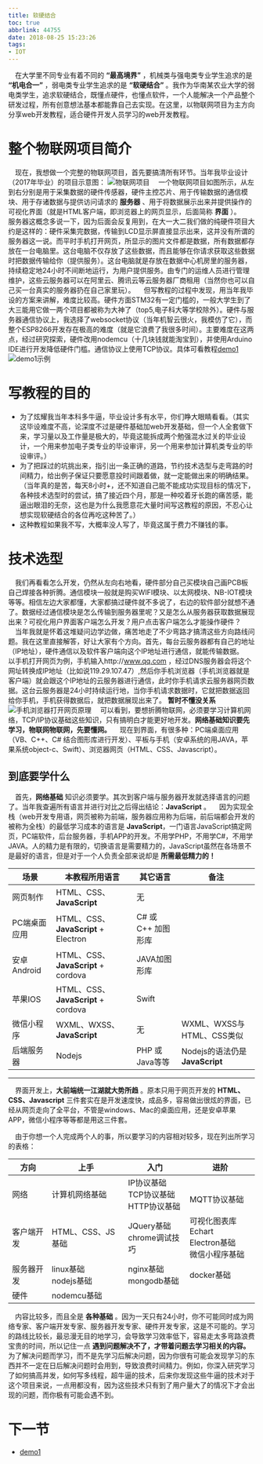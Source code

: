 ```yaml
---
title: 软硬结合
toc: true
abbrlink: 44755
date: 2018-08-25 15:23:26
tags: 
- IOT
---
```


&emsp;在大学里不同专业有着不同的 __“最高境界”__ ，机械类与强电类专业学生追求的是 __“机电合一”__ ，弱电类专业学生追求的是 __“软硬结合”__ 。我作为华南某农业大学的弱电类学生，追求软硬结合，既懂点硬件，也懂点软件，一个人能解决一个产品整个研发过程，所有创意想法基本都能靠自己去实现。在这里，以物联网项目为主方向分享web开发教程，适合硬件开发人员学习的web开发教程。

# 整个物联网项目简介
&emsp;现在，我想做一个完整的物联网项目，首先要搞清所有环节。当年我毕业设计（2017年毕业）的项目示意图：
![物联网项目](http://ww1.sinaimg.cn/large/e7533e94gy1fum0jfrmfaj21ha0b142h.jpg)
&emsp;一个物联网项目如图所示，从左到右分别是用于采集数据的硬件传感器，硬件主控芯片、用于传输数据的通信模块、用于存诸数据与提供访问请求的 __服务器__ 、用于将数据展示出来并提供操作的可视化界面（就是HTML客户端，即浏览器上的网页显示，后面简称 __界面__ ）。
&emsp;服务器这概念多说一下，因为后面会反复用到，在大一大二我们做的纯硬件项目大约是这样的：硬件采集完数据，传输到LCD显示屏直接显示出来，这并没有所谓的服务器这一说。而平时手机打开网页，所显示的图片文件都是数据，所有数据都存放在一台电脑里。这台电脑不仅存放了这些数据，而且能够在你请求获取这些数据时把数据传输给你（提供服务）。这台电脑就是存放在数据中心机房里的服务器，持续稳定地24小时不间断地运行，为用户提供服务。由专门的运维人员进行管理维护，这些云服务器可以在阿里云、腾讯云等云服务器厂商租用（当然你也可以自己买一台真实的服务器扔在自己家里玩）。
&emsp;但写教程的过程中发现，用当年我毕设的方案来讲解，难度比较高。硬件方面STM32有一定门槛的，一般大学生到了大三能用它做一两个项目都被称为大神了（top5,电子科大等学校除外）。硬件与服务器通信协议上，我选择了websocket协议（当年机智云很火，我模仿了它），而整个ESP8266开发存在极高的难度（就是它浪费了我很多时间）。主要难度在这两点，经过研究探索，硬件改用nodemcu（十几块钱就能淘宝到），并使用Arduino IDE进行开发降低硬件门槛。通信协议上使用TCP协议。具体可看教程[demo1](/posts/64786/)
![demo1示例](http://ww1.sinaimg.cn/large/005BIQVbgy1fwstl5y6srj30il0950tp.jpg)

# 写教程的目的
- 为了炫耀我当年本科多牛逼，毕业设计多有水平，你们睁大眼睛看看。（其实这毕设难度不高，论深度不过是硬件基础加web开发基础，但一个人全套做下来，学习量以及工作量是极大的，毕竟这能拆成两个勉强混水过关的毕业设计，一个用来参加电子类专业的毕设审评，另一个用来参加计算机类专业的毕设审评。）
- 为了把踩过的坑挑出来，指引出一条正确的道路，节约技术选型与走弯路的时间精力，给出例子保证只要愿意投时间跟着做，就一定能做出来的明确结果。（当年真的是苦，每天8小时+，还不知道自己能不能成功实现目标的情况下，各种技术选型时的尝试，搞了接近四个月，那是一种咬着牙长跑的痛苦感，能逼出眼泪的无奈，这也是为什么我愿意花大量时间写这教程的原因，不忍心让想实现软硬结合的各位再吃这种苦了。）
- 这种教程如果我不写，大概率没人写了，毕竟这属于费力不赚钱的事。

# 技术选型
&emsp;我们再看看怎么开发，仍然从左向右地看，硬件部分自己买模块自己画PCB板自己焊接各种折腾。通信模块一般就是购买WIFI模块、以太网模块、NB-IOT模块等等。相信左边大家都懂，大家都搞过硬件就不多说了，右边的软件部分就想不通了。数据经过通信模块是怎么传输到服务器里呢？又是怎么从服务器获取数据展现出来？可视化用户界面客户端怎么开发？用户点击客户端怎么才能操作硬件？  
&emsp;当年我就是怀着这堆疑问边学边做，痛苦地走了不少弯路才搞清这些方向路线问题。我在这里直接解答，好让大家有个方向。首先，每台云服务器都有自己的地址（IP地址），硬件通信以及软件客户端向这个IP地址进行通信，就能传输数据。
&emsp;以手机打开网页为例，手机输入http://www.qq.com ，经过DNS服务器会将这个网址转换成IP地址（比如说119.29.107.47）,然后你手机浏览器（手机浏览器就是客户端）就会跟这个IP地址的云服务器进行通信，此时你手机请求云服务器网页数据。这台云服务器是24小时持续运行地，当你手机请求数据时，它就把数据返回给你手机，手机获得数据后，就把数据展现出来了。 __暂时不懂没关系__
![手机浏览器打开网页原理](http://ww1.sinaimg.cn/large/e7533e94gy1fum24mjt59j20gi08edfz.jpg)
&emsp;可以看到，要想折腾物联网，必须要学习计算机网络，TCP/IP协议基础这些知识，只有搞明白才能更好地开发。__网络基础知识要先学习，物联网物联网，先要懂网。__
&emsp;现在到界面，有很多种：PC端桌面应用（VB、C++、C# 结合图形库进行开发）、平板与手机（安卓系统的用JAVA，苹果系统object-c、Swift）、浏览器网页（HTML、CSS、Javascript）。

## 到底要学什么
&emsp;首先，__网络基础__ 知识必须要学。其次到客户端与服务器开发就选择语言的问题了。当年我查遍所有语言并进行对比之后得出结论：__JavaScript__ 。
&emsp;因为实现全栈（web开发专用语，网页被称为前端，服务器应用称为后端，前后端都会开发的被称为全栈）的最低学习成本的语言是 __JavaScript__，一门语言JavaScript搞定网页，PC端软件，后台服务器，手机APP的开发。不用学PHP，不用学C#，不用学JAVA。人的精力是有限的，切换语言是需要精力的，JavaScript虽然在各场景不是最好的语言，但是对于一个人负责全部来说却是 __所需最低精力的！__

场景|本教程所用语言|其它语言|备注
---|---|---|---
网页制作|HTML、CSS、__JavaScript__|无|
PC端桌面应用|HTML、CSS、__JavaScript__ + Electron|C# 或 C++ 加图形库|
安卓Android|HTML、CSS、__JavaScript__ + cordova|JAVA加图形库|
苹果IOS|HTML、CSS、__JavaScript__ + cordova|Swift|
微信小程序|WXML、WXSS、__JavaScript__|无|WXML、WXSS与HTML、CSS类似|
后端服务器|Nodejs|PHP 或 Java等等|Nodejs的语法仍是 __JavaScript__

---
&emsp;界面开发上，__大前端统一江湖就大势所趋__ 。原本只用于网页开发的 __HTML、CSS、Javascript__ 三件套实在是开发速度快，成品多，容易做出很炫的界面，已经从网页走向了全平台，不管是windows、Mac的桌面应用，还是安卓苹果APP，微信小程序等等都是用这三件套。

&emsp;由于你想一个人完成两个人的事，所以要学习的内容相对较多，现在列出所学习的表格：

方向|上手|入门|进阶
---|---|---|---
网络|计算机网络基础|IP协议基础<br>TCP协议基础<br>HTTP协议基础|<br>MQTT协议基础
客户端开发|HTML、CSS、JS基础<br>|JQuery基础<br>chrome调试技巧|可视化图表库Echart<br>Electron基础<br>微信小程序基础
服务器开发|linux基础<br>nodejs基础|nginx基础<br>mongodb基础|docker基础<br>
硬件|nodemcu基础| |

&emsp;内容比较多，而且全是 __各种基础__ 。因为一天只有24小时，你不可能同时成为网络专家、客户端开发专家、服务器开发专家、硬件开发专家，这是不可能的。学习的路线比较长，最忌漫无目的地学习，会导致学习效率低下，容易走太多弯路浪费宝贵的时间，所以记住一点 __遇到问题解决不了，才带着问题去学习相关的内容。__ 为了解决问题而学习，而不是先学习后解决问题，因为你很有可能会发现学习的东西并不一定在日后解决问题时会用到，导致浪费时间精力。例如，你深入研究学习了如何搞高并发，如何写多线程，超牛逼的技术，后来你发现这些牛逼的技术对于这个项目来说，一点用都没有，因为这些技术只有到了用户量大了的情况下才会出现的问题，而你极有可能会遇不到。

# 下一节
- [demo1](/posts/64786/)







